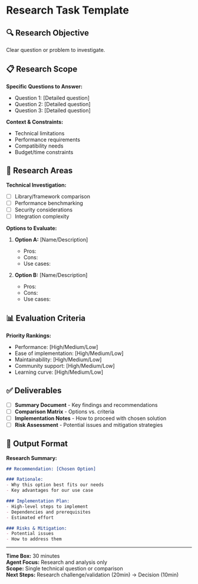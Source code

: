 # Research Task Template

## 🔍 Research Objective
Clear question or problem to investigate.

## 📋 Research Scope
**Specific Questions to Answer:**
- Question 1: [Detailed question]
- Question 2: [Detailed question]
- Question 3: [Detailed question]

**Context & Constraints:**
- Technical limitations
- Performance requirements
- Compatibility needs
- Budget/time constraints

## 🔧 Research Areas
**Technical Investigation:**
- [ ] Library/framework comparison
- [ ] Performance benchmarking
- [ ] Security considerations
- [ ] Integration complexity

**Options to Evaluate:**
1. **Option A:** [Name/Description]
   - Pros: 
   - Cons:
   - Use cases:

2. **Option B:** [Name/Description]
   - Pros:
   - Cons:
   - Use cases:

## 📊 Evaluation Criteria
**Priority Rankings:**
- Performance: [High/Medium/Low]
- Ease of implementation: [High/Medium/Low]
- Maintainability: [High/Medium/Low]
- Community support: [High/Medium/Low]
- Learning curve: [High/Medium/Low]

## ✅ Deliverables
- [ ] **Summary Document** - Key findings and recommendations
- [ ] **Comparison Matrix** - Options vs. criteria
- [ ] **Implementation Notes** - How to proceed with chosen solution
- [ ] **Risk Assessment** - Potential issues and mitigation strategies

## 🔗 Output Format
**Research Summary:**
```markdown
## Recommendation: [Chosen Option]

### Rationale:
- Why this option best fits our needs
- Key advantages for our use case

### Implementation Plan:
- High-level steps to implement
- Dependencies and prerequisites
- Estimated effort

### Risks & Mitigation:
- Potential issues
- How to address them
```

---
**Time Box:** 30 minutes  
**Agent Focus:** Research and analysis only  
**Scope:** Single technical question or comparison  
**Next Steps:** Research challenge/validation (20min) → Decision (10min)
